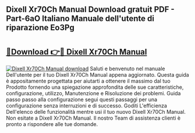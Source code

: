 ## Dixell Xr70Ch Manual Download gratuit PDF - Part-6aO Italiano Manuale dell'utente di riparazione Eo3Pg

# <h2><a href="http://dfaqu0.blite.top/?on=Dixell+Xr70Ch+Manual">🔗Download 👉🔴 Dixell Xr70Ch Manual</a></h2>

[![Dixell Xr70Ch Manual download](https://i.imgur.com/lujVjoI.png)](http://dfaqu0.blite.top/?on=Dixell+Xr70Ch+Manual)
Saluti e benvenuto nel manuale Dell'utente per il tuo Dixell Xr70Ch Manual appena aggiornato. Questa guida è appositamente progettata per aiutarti a ottenere il massimo dal tuo Prodotto fornendo una spiegazione approfondita delle sue caratteristiche, configurazione, utilizzo, Manutenzione e Risoluzione dei problemi. Guida passo passo alla configurazione segui questi passaggi per una configurazione senza interruzioni e di successo. Goditi L'efficienza Dell'elenco delle funzionalità mentre usi il tuo nuovo Dixell Xr70Ch Manual. Non esitate a Dixell Xr70Ch Manual. Il nostro Team di assistenza clienti è pronto a rispondere alle tue domande.

